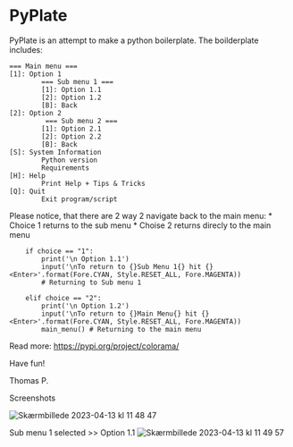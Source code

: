 # PyPlate
PyPlate is an attempt to make a python boilerplate. The boilderplate includes:

    === Main menu ===
    [1]: Option 1
            === Sub menu 1 ===
            [1]: Option 1.1
            [2]: Option 1.2
            [B]: Back
    [2]: Option 2
             === Sub menu 2 ===
            [1]: Option 2.1
            [2]: Option 2.2
            [B]: Back
    [S]: System Information
            Python version
            Requirements
    [H]: Help
            Print Help + Tips & Tricks
    [Q]: Quit
            Exit program/script

Please notice, that there are 2 way 2 navigate back to the main menu:
    * Choice 1 returns to the sub menu
    * Choise 2 returns direcly to the main menu

        if choice == "1":
            print('\n Option 1.1')
            input('\nTo return to {}Sub Menu 1{} hit {}<Enter>'.format(Fore.CYAN, Style.RESET_ALL, Fore.MAGENTA))
            # Returning to Sub menu 1
        
        elif choice == "2":
            print('\n Option 1.2')
            input('\nTo return to {}Main Menu{} hit {}<Enter>'.format(Fore.CYAN, Style.RESET_ALL, Fore.MAGENTA))
            main_menu() # Returning to the main menu

Read more:
https://pypi.org/project/colorama/


Have fun!

Thomas P.


Screenshots

![Skærmbillede 2023-04-13 kl  11 48 47](https://user-images.githubusercontent.com/6802324/231722455-22ec126c-5885-442f-96d1-09074929bf47.png)

Sub menu 1 selected >> Option 1.1
![Skærmbillede 2023-04-13 kl  11 49 57](https://user-images.githubusercontent.com/6802324/231722872-22a3f2c1-336e-4dcb-88ea-75dfdc336198.png)

